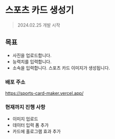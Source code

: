 # 스포츠 카드 생성기

> 2024.02.25 개발 시작

## 목표
- 사진을 업로드합니다.
- 능력치를 입력합니다.
- 소속을 입력합니다.
스포츠 카드 이미지가 생성됩니다.

### 배포 주소
https://sports-card-maker.vercel.app/

### 현재까지 진행 사항
- 이미지 업로드
- 데이터 입력 폼 추가
- 카드에 홀로그램 효과 추가
